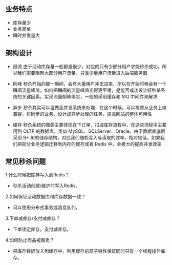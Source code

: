 ## 业务特点
- 库存量少
- 业务简单
- 瞬时并发量大

## 架构设计
- 限流
    由于活动库存量一般都是很少，对应的只有少部分用户才能秒杀成功。所以我们需要限制大部分用户流量，只准少量用户流量进入后端服务器

- 削峰
    秒杀开始的那一瞬间，会有大量用户冲击进来，所以在开始时候会有一个瞬间流量峰值。如何把瞬间的流量峰值变得更平缓，是能否成功设计好秒杀系统的关键因素。实现流量削峰填谷，一般的采用缓存和 MQ 中间件来解决

- 异步
    秒杀其实可以当做高并发系统来处理，在这个时候，可以考虑从业务上做兼容，将同步的业务，设计成异步处理的任务，提高网站的整体可用性
    
- 缓存
    秒杀系统的瓶颈主要体现在下订单、扣减库存流程中。在这些流程中主要用到 OLTP 的数据库，类似 MySQL、SQLServer、Oracle。由于数据库底层采用 B+ 树的储存结构，对应我们随机写入与读取的效率，相对较低。如果我们把部分业务逻辑迁移到内存的缓存或者 Redis 中，会极大的提高并发效率
    
    
##  常见秒杀问题
1.什么时候把库存写入到Redis？
- 秒杀活动创建/维护时写入Redis。

2.如何保证活动数据库和库存数据一致？
- 可以使用分布式事务或消息队列。

3.下单减库存/支付减库存？
- 下单锁定库存，支付减库存。

4.如何防止商品被超卖？
- 把库存数据放入到缓存中，利用缓存的原子特性保证同时只有一个线程操作库存。




